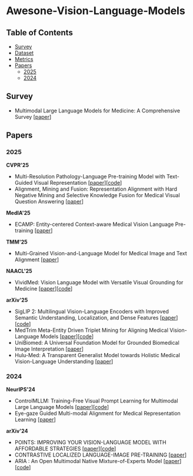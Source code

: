 # Awesone-Vision-Language-Models

## Table of Contents

- [Survey](#survey)
- [Dataset](#Dataset)
- [Metrics](#Metrics)
- [Papers](#papers)
  - [2025](#2025)
  - [2024](#2024)

## Survey
- Multimodal Large Language Models for Medicine: A Comprehensive Survey [[paper](https://arxiv.org/pdf/2504.21051)]

## Papers
### 2025
**CVPR'25**
- Multi-Resolution Pathology-Language Pre-training Model with Text-Guided Visual Representation [[paper](https://arxiv.org/pdf/2504.18856v1)][[code](https://github.com/BasitAlawode/MR-PLIP)]
- Alignment, Mining and Fusion: Representation Alignment with Hard Negative Mining and Selective Knowledge Fusion for Medical Visual Question Answering [[paper](https://openaccess.thecvf.com/content/CVPR2025/papers/Zou_Alignment_Mining_and_Fusion_Representation_Alignment_with_Hard_Negative_Mining_CVPR_2025_paper.pdf)]

**MedIA'25**
- ECAMP: Entity-centered Context-aware Medical Vision Language Pre-training [[paper](https://arxiv.org/pdf/2312.13316)]

**TMM'25**
- Multi-Grained Vision-and-Language Model for Medical Image and Text Alignment [[paper](https://ieeexplore.ieee.org/abstract/document/11091540)]

**NAACL'25**
- VividMed: Vision Language Model with Versatile Visual Grounding for Medicine [[paper](https://arxiv.org/pdf/2410.12694)][[code](https://github.com/function2-llx/MMMM)]

**arXiv'25**
- SigLIP 2: Multilingual Vision-Language Encoders with Improved Semantic Understanding, Localization, and Dense Features [[paper](https://arxiv.org/pdf/2502.14786)][[code](https://github.com/google-research/big_vision/blob/main/big_vision/configs/proj/image_text/README_siglip2.md)]
- MedTrim Meta-Entity Driven Triplet Mining for Aligning Medical Vision-Language Models [[paper](https://arxiv.org/pdf/2504.15929)][[code](https://github.com/icon-lab/MedTrim)]
- UniBiomed: A Universal Foundation Model for Grounded Biomedical Image Interpretation [[paper](https://arxiv.org/pdf/2504.21336)]
- Hulu-Med: A Transparent Generalist Model towards Holistic Medical Vision-Language Understanding [[paper](https://arxiv.org/pdf/2510.08668v1)]


### 2024
**NeurIPS'24**
- ControlMLLM: Training-Free Visual Prompt Learning for Multimodal Large Language Models [[paper](https://arxiv.org/abs/2407.21534)][[code](https://github.com/mrwu-mac/ControlMLLM)]
- Eye-gaze Guided Multi-modal Alignment for Medical Representation Learning [[paper](https://openreview.net/pdf?id=0bINeW40u4)]

**arXiv'24**
- POINTS: IMPROVING YOUR VISION-LANGUAGE MODEL WITH AFFORDABLE STRATEGIES [[paper](https://arxiv.org/pdf/2409.04828)][[code](https://github.com/WePOINTS/WePOINTS)]
- CONTRASTIVE LOCALIZED LANGUAGE-IMAGE PRE-TRAINING [[paper](https://arxiv.org/pdf/2410.02746)]
- ARIA : An Open Multimodal Native Mixture-of-Experts Model [[paper](https://arxiv.org/pdf/2410.05993)][[code](https://github.com/rhymes-ai/Aria)]
